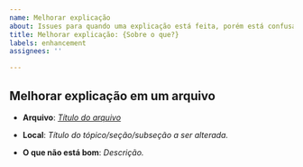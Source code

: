 ```yaml
---
name: Melhorar explicação
about: Issues para quando uma explicação está feita, porém está confusa.
title: Melhorar explicação: {Sobre o que?}
labels: enhancement
assignees: ''

---
```


Melhorar explicação em um arquivo
---------------------------------

- **Arquivo**: [_Título do arquivo_](_link_)

- **Local**: _Título do tópico/seção/subseção a ser alterada._

- **O que não está bom**: _Descrição._
